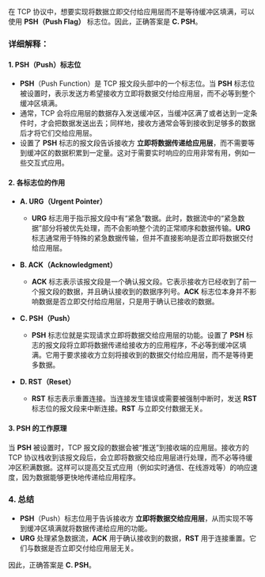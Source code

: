 在 TCP 协议中，想要实现将数据立即交付给应用层而不是等待缓冲区填满，可以使用 **PSH（Push Flag）** 标志位。因此，正确答案是 **C. PSH**。

### 详细解释：

#### 1. **PSH（Push）标志位**

- **PSH**（Push Function）是 TCP 报文段头部中的一个标志位。当 **PSH** 标志位被设置时，表示发送方希望接收方立即将数据交付给应用层，而不必等到整个缓冲区填满。
- 通常，TCP 会将应用层的数据存入发送缓冲区，当缓冲区满了或者达到一定条件时，才会把数据发送出去；同样地，接收方通常会等到接收到足够多的数据后才将它们交给应用层。
- 设置了 **PSH** 标志的报文段告诉接收方 **立即将数据传递给应用层**，而不需要等到缓冲区的数据积累到一定量。这对于需要实时响应的应用非常有用，例如一些交互式应用。

#### 2. **各标志位的作用**

- **A. URG（Urgent Pointer）**
  - **URG** 标志用于指示报文段中有“紧急”数据。此时，数据流中的“紧急数据”部分将被优先处理，而不会影响整个流的正常顺序和数据传输。**URG** 标志通常用于特殊的紧急数据传输，但并不直接影响是否立即将数据交付给应用层。

- **B. ACK（Acknowledgment）**
  - **ACK** 标志表示该报文段是一个确认报文段。它表示接收方已经收到了前一个报文段的数据，并且确认接收到的数据序列号。**ACK** 标志位本身并不影响数据是否立即交付给应用层，只是用于确认已接收的数据。

- **C. PSH（Push）**
  - **PSH** 标志位就是实现请求立即将数据交给应用层的功能。设置了 **PSH** 标志的报文段将立即将数据传递给接收方的应用程序，不必等到缓冲区填满。它用于要求接收方立刻将接收到的数据交付给应用层，而不是等待更多数据。

- **D. RST（Reset）**
  - **RST** 标志表示重置连接。当连接发生错误或需要被强制中断时，发送 **RST** 标志位的报文段来中断连接。**RST** 与立即交付数据无关。

#### 3. **PSH 的工作原理**
当 **PSH** 被设置时，TCP 报文段的数据会被“推送”到接收端的应用层。接收方的 TCP 协议栈收到该报文段后，会立即将数据交给应用层进行处理，而不必等待缓冲区积满数据。这样可以提高交互式应用（例如实时通信、在线游戏等）的响应速度，因为数据能够更快地传递给应用程序。

### 4. **总结**
- **PSH**（Push）标志位用于告诉接收方 **立即将数据交给应用层**，从而实现不等到缓冲区填满就将数据传递给应用的功能。
- **URG** 处理紧急数据流，**ACK** 用于确认接收到的数据，**RST** 用于连接重置。它们与数据是否立即交付给应用层无关。

因此，正确答案是 **C. PSH**。